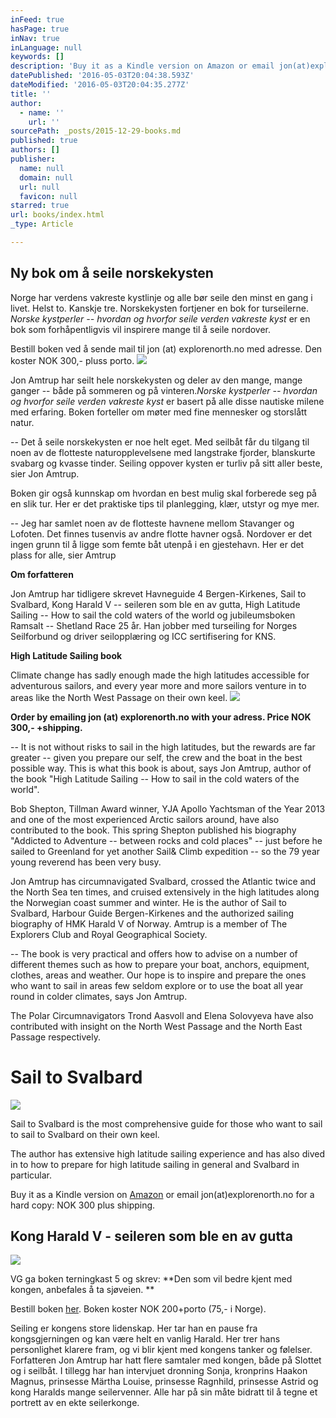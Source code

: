 ```yaml
---
inFeed: true
hasPage: true
inNav: true
inLanguage: null
keywords: []
description: 'Buy it as a Kindle version on Amazon or email jon(at)explorenorth.no for a hard copy: NOK 300 plus shipping.'
datePublished: '2016-05-03T20:04:38.593Z'
dateModified: '2016-05-03T20:04:35.277Z'
title: ''
author:
  - name: ''
    url: ''
sourcePath: _posts/2015-12-29-books.md
published: true
authors: []
publisher:
  name: null
  domain: null
  url: null
  favicon: null
starred: true
url: books/index.html
_type: Article

---
```

## **Ny bok om å seile norskekysten**

Norge har verdens vakreste kystlinje og alle bør seile den minst en gang i livet. Helst to. Kanskje tre. Norskekysten fortjener en bok for turseilerne. _Norske kystperler -- hvordan og hvorfor seile verden vakreste kyst_ er en bok som forhåpentligvis vil inspirere mange til å seile nordover.

Bestill boken ved å sende mail til jon (at) explorenorth.no med adresse. Den koster NOK 300,- pluss porto.
![](https://s3-us-west-2.amazonaws.com/the-grid-img/p/24df233f865e7b73b7cbad6b53610a482ece1096.jpg)

Jon Amtrup har seilt hele norskekysten og deler av den mange, mange ganger -- både på sommeren og på vinteren._Norske kystperler -- hvordan og hvorfor seile verden vakreste kyst_ er basert på alle disse nautiske milene med erfaring. Boken forteller om møter med fine mennesker og storslått natur.

-- Det å seile norskekysten er noe helt eget. Med seilbåt får du tilgang til noen av de flotteste naturopplevelsene med langstrake fjorder, blanskurte svabarg og kvasse tinder. Seiling oppover kysten er turliv på sitt aller beste, sier Jon Amtrup.

Boken gir også kunnskap om hvordan en best mulig skal forberede seg på en slik tur. Her er det praktiske tips til planlegging, klær, utstyr og mye mer.

-- Jeg har samlet noen av de flotteste havnene mellom Stavanger og Lofoten. Det finnes tusenvis av andre flotte havner også. Nordover er det ingen grunn til å ligge som femte båt utenpå i en gjestehavn. Her er det plass for alle, sier Amtrup

**Om forfatteren**

Jon Amtrup har tidligere skrevet Havneguide 4 Bergen-Kirkenes, Sail to Svalbard, Kong Harald V -- seileren som ble en av gutta, High Latitude Sailing -- How to sail the cold waters of the world og jubileumsboken Ramsalt -- Shetland Race 25 år. Han jobber med turseiling for Norges Seilforbund og driver seilopplæring og ICC sertifisering for KNS.

**High Latitude Sailing book**

Climate change has sadly enough made the high latitudes accessible for adventurous sailors, and every year more and more sailors venture in to areas like the North West Passage on their own keel.
![](https://the-grid-user-content.s3-us-west-2.amazonaws.com/780fda02-4b97-4eb6-be51-1ab475d7db22.jpg)

**Order by emailing jon (at) explorenorth.no with your adress. Price NOK 300,- +shipping.**

-- It is not without risks to sail in the high latitudes, but the rewards are far greater -- given you prepare our self, the crew and the boat in the best possible way. This is what this book is about, says Jon Amtrup, author of the book "High Latitude Sailing -- How to sail in the cold waters of the world".

Bob Shepton, Tillman Award winner, YJA Apollo Yachtsman of the Year 2013 and one of the most experienced Arctic sailors around, have also contributed to the book. This spring Shepton published his biography "Addicted to Adventure -- between rocks and cold places" -- just before he sailed to Greenland for yet another Sail& Climb expedition -- so the 79 year young reverend has been very busy.

Jon Amtrup has circumnavigated Svalbard, crossed the Atlantic twice and the North Sea ten times, and cruised extensively in the high latitudes along the Norwegian coast summer and winter. He is the author of Sail to Svalbard, Harbour Guide Bergen-Kirkenes and the authorized sailing biography of HMK Harald V of Norway. Amtrup is a member of The Explorers Club and Royal Geographical Society.

-- The book is very practical and offers how to advise on a number of different themes such as how to prepare your boat, anchors, equipment, clothes, areas and weather. Our hope is to inspire and prepare the ones who want to sail in areas few seldom explore or to use the boat all year round in colder climates, says Jon Amtrup.

The Polar Circumnavigators Trond Aasvoll and Elena Solovyeva have also contributed with insight on the North West Passage and the North East Passage respectively.

# Sail to Svalbard
![](https://the-grid-user-content.s3-us-west-2.amazonaws.com/ebd990b0-c09c-4c96-a6ab-1f4fc7e0be02.jpg)

Sail to Svalbard is the most comprehensive guide for those who want to sail to sail to Svalbard on their own keel. 

The author has extensive high latitude sailing experience and has also dived in to how to prepare for high latitude sailing in general and Svalbard in particular.

Buy it as a Kindle version on [Amazon][0] or email jon(at)explorenorth.no for a hard copy: NOK 300 plus shipping.

## Kong Harald V - seileren som ble en av gutta
![](https://the-grid-user-content.s3-us-west-2.amazonaws.com/5a7fdb76-ac54-407d-873d-774c681c3051.jpg)

VG ga boken terningkast 5 og skrev: **Den som vil bedre kjent med kongen, anbefales å ta sjøveien. **

Bestill boken [her][1]. Boken koster NOK 200+porto (75,- i Norge).

Seiling er kongens store lidenskap. Her tar han en pause fra kongsgjerningen og kan være helt en vanlig Harald. Her trer hans personlighet klarere fram, og vi blir kjent med kongens tanker og følelser. Forfatteren Jon Amtrup har hatt flere samtaler med kongen, både på Slottet og i seilbåt. I tillegg har han intervjuet dronning Sonja, kronprins Haakon Magnus, prinsesse Märtha Louise, prinsesse Ragnhild, prinsesse Astrid og kong Haralds mange seilervenner. Alle har på sin måte bidratt til å tegne et portrett av en ekte seilerkonge. 

[0]: https://thegrid.ai/explorenorth/17a5ef6a-8181-42a5-b211-3da21d86706c/
[1]: https://docs.google.com/forms/d/1Tg3cGtcIyx2hB_m2RdhmSplzf0IEd3HMiPTSmgAQVJc/prefill